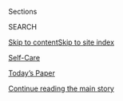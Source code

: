 <div id="app">

<div>

<div class="NYTAppHideMasthead css-zz1s19 e1suatyy0">

<div class="section css-ui9rw0 e1suatyy2">

<div class="css-11hrj97 er09x8g0">

<div class="css-6n7j50">

</div>

<span class="css-1dv1kvn">Sections</span>

<div class="css-10488qs">

<span class="css-1dv1kvn">SEARCH</span>

</div>

[Skip to content](#site-content)[Skip to site
index](#site-index)

</div>

<div id="masthead-section-label" class="css-1fnb9ct eaxe0e00">

[Self-Care](https://www.nytimes3xbfgragh.onion/section/style/self-care/)

</div>

<div class="css-10698na e1huz5gh0">

</div>

</div>

<div id="masthead-bar-one" class="section hasLinks css-15hmgas e1csuq9d3">

<div class="css-uqyvli e1csuq9d0">

</div>

<div class="css-1uqjmks e1csuq9d1">

</div>

<div class="css-9e9ivx">

[](https://myaccount.nytimes3xbfgragh.onion/auth/login?response_type=cookie&client_id=vi)

</div>

<div class="css-1bvtpon e1csuq9d2">

[Today’s Paper](https://www.nytimes3xbfgragh.onion/section/todayspaper)

</div>

</div>

</div>

</div>

<div data-aria-hidden="false">

<div id="site-content" data-role="main">

<div class="css-1ffjgkm">

</div>

<div id="top-wrapper" class="css-15p45cc eaca97t0" type="top">

<div id="top-slug" class="css-19x0jxb eaca97t1" hidden="">

Advertisement

</div>

[Continue reading the main
story](#after-top)

<div class="ad top-wrapper" style="text-align:center;height:100%;display:block;min-height:90px">

<div id="top" class="place-ad" data-position="top" data-size-key="top">

</div>

</div>

<div id="after-top">

</div>

</div>

<div id="collection-scam-or-not" class="section css-15h4p1b e9abtgs0">

<div class="css-1j21atc e1svk9qx1">

<div class="css-fmiefx e1svk9qx2">

<div class="css-1hk7r2m eu54l5x0">

<div id="sponsor-wrapper" class="css-7a1pgi eaca97t0" type="sponsor" hidden="">

<div id="sponsor-slug" class="css-1l4mleb eaca97t1" hidden="">

Supported by

</div>

[Continue reading the main
story](#after-sponsor)

<div id="sponsor" class="ad sponsor-wrapper" style="text-align:left;height:100%;display:block">

</div>

<div id="after-sponsor">

</div>

</div>

</div>

### <span class="css-5xm8y ezz4tcd1">[Style](/section/style)</span>

</div>

<div class="css-nfcc9b e1svk9qx3">

<div class="css-vl9dhg e1svk9qx5">

<div class="css-1nrhkj6 e1svk9qx6">

# Scam or Not

<div class="follow-button-placeholder" data-collection-id="">

</div>

</div>

## <span>Fact-based information on wellness trends: Some might change your life — and some might just take your money.</span>

</div>

</div>

## <span>Fact-based information on wellness trends: Some might change your life — and some might just take your money.</span>

</div>

<div class="css-1rclpnj ekkqrpp0">

</div>

<div class="css-185go5a e1o5byef0">

<div class="css-15cbhtu">

  - [Latest](#stream-panel)
  - <span class="css-6n7j50">Search</span>
    <div class="control">
    <div class="label-container css-1dv1kvn">
    Search
    </div>
    <div class="css-wm4t3d">
    **<span id="clear-search-input" class="css-1dv1kvn">Clear this text
    input</span>
    </div>
    </div>
    <span class="css-1iovbfw"></span>

<div id="stream-panel" class="section css-8msx5b e1jz0cab1">

<div class="css-13mho3u">

1.  
    
    <div class="css-1cp3ece">
    
    <div class="css-1l4spti">
    
    [](/2020/02/13/style/self-care/coffee-benefits.html)
    
    <div class="css-79elbk">
    
    ![](https://static01.graylady3jvrrxbe.onion/images/2020/02/14/fashion/14scams-coffee2/14scams-coffee2-thumbWide-v2.jpg?quality=75&auto=webp&disable=upscale)
    
    </div>
    
    ## Is Coffee Good for You?
    
    Yes\! But it depends on the kind of coffee and the quantity.
    
    <div class="css-1nqbnmb ea5icrr0">
    
    By <span class="css-1n7hynb">Dawn
    MacKeen</span>
    
    </div>
    
    </div>
    
    <div class="css-1lc2l26 e1xfvim33">
    
    </div>
    
    </div>

2.  
    
    <div class="css-1cp3ece">
    
    <div class="css-1l4spti">
    
    [](/2020/01/02/style/self-care/keto-diet-explained-benefits.html)
    
    <div class="css-79elbk">
    
    ![](https://static01.graylady3jvrrxbe.onion/images/2020/01/02/fashion/02scams-keto-1/02scams-keto-1-thumbWide.jpg?quality=75&auto=webp&disable=upscale)
    
    </div>
    
    ## What Is the Keto Diet and Does It Work?
    
    Yes. But we don’t know how effective, or for how long.
    
    <div class="css-1nqbnmb ea5icrr0">
    
    By <span class="css-1n7hynb">Dawn
    MacKeen</span>
    
    </div>
    
    </div>
    
    <div class="css-1lc2l26 e1xfvim33">
    
    </div>
    
    </div>

3.  
    
    <div class="css-1cp3ece">
    
    <div class="css-1l4spti">
    
    [](/2019/11/27/style/self-care/probiotics-benefits.html)
    
    <div class="css-79elbk">
    
    ![](https://static01.graylady3jvrrxbe.onion/images/2019/12/01/fashion/27scam-probiotics-1/27scam-probiotics-1-thumbWide.jpg?quality=75&auto=webp&disable=upscale)
    
    </div>
    
    ## What Are the Benefits of Probiotics?
    
    Studies suggest that certain probiotics can help in certain
    contexts. But you will need to do your research. We can help.
    
    <div class="css-1nqbnmb ea5icrr0">
    
    By <span class="css-1n7hynb">Melinda Wenner
    Moyer</span>
    
    </div>
    
    </div>
    
    <div class="css-1lc2l26 e1xfvim33">
    
    </div>
    
    </div>

4.  
    
    <div class="css-1cp3ece">
    
    <div class="css-1l4spti">
    
    [](/2019/11/23/style/self-care/intermittent-fasting-benefits.html)
    
    <div class="css-79elbk">
    
    ![](https://static01.graylady3jvrrxbe.onion/images/2019/11/22/fashion/22scam-fasting-1/22scam-fasting-1-thumbWide-v2.jpg?quality=75&auto=webp&disable=upscale)
    
    </div>
    
    ## What Is Intermittent Fasting and Does It Really Work?
    
    Yes — but fasting offers weight loss similar to any reduction in
    calories. The best diet is the one where you are healthy, hydrated
    and living your best life. If fasting works for you, go for it.
    
    <div class="css-1nqbnmb ea5icrr0">
    
    By <span class="css-1n7hynb">Crystal
    Martin</span>
    
    </div>
    
    </div>
    
    <div class="css-1lc2l26 e1xfvim33">
    
    </div>
    
    </div>

5.  
    
    <div class="css-1cp3ece">
    
    <div class="css-1l4spti">
    
    [](/2019/11/09/style/self-care/collagen-benefits.html)
    
    <div class="css-79elbk">
    
    ![](https://static01.graylady3jvrrxbe.onion/images/2019/11/06/fashion/06scams-collagen2/06scams-collagen2-thumbWide.jpg?quality=75&auto=webp&disable=upscale)
    
    </div>
    
    ## Are There Benefits to Collagen Supplements?
    
    Maybe\! But get ready for a long-term relationship.
    
    <div class="css-1nqbnmb ea5icrr0">
    
    By <span class="css-1n7hynb">Gabriela
    Ulloa</span>
    
    </div>
    
    </div>
    
    <div class="css-1lc2l26 e1xfvim33">
    
    </div>
    
    </div>

6.  
    
    <div class="css-1cp3ece">
    
    <div class="css-1l4spti">
    
    [](/2019/11/01/style/self-care/fish-oil-benefits.html)
    
    <div class="css-79elbk">
    
    ![](https://static01.graylady3jvrrxbe.onion/images/2019/10/23/fashion/23scams-fishoil/23scams-fishoil-thumbWide-v2.jpg?quality=75&auto=webp&disable=upscale)
    
    </div>
    
    ## Should I Take Fish Oil?
    
    Omega-3 in fish oil is said to improve arthritis and reduce the
    likelihood of heart attacks. But the science suggests: Maybe just
    eat a fish once in a while.
    
    <div class="css-1nqbnmb ea5icrr0">
    
    By <span class="css-1n7hynb">Crystal
    Martin</span>
    
    </div>
    
    </div>
    
    <div class="css-1lc2l26 e1xfvim33">
    
    </div>
    
    </div>

7.  
    
    <div class="css-1cp3ece">
    
    <div class="css-1l4spti">
    
    [](/2019/10/16/style/self-care/celery-juice-benefits.html)
    
    <div class="css-79elbk">
    
    ![](https://static01.graylady3jvrrxbe.onion/images/2019/10/21/fashion/21scam-celery-benefits/21scam-celery-benefits-thumbWide.jpg?quality=75&auto=webp&disable=upscale)
    
    </div>
    
    ## Is Celery Juice a Sham?
    
    There are claims that the staid, crunchy workhorse usually found
    beside Buffalo wings can heal autoimmune diseases, among other
    benefits. Is that true?
    
    <div class="css-1nqbnmb ea5icrr0">
    
    By <span class="css-1n7hynb">Dawn
    MacKeen</span>
    
    </div>
    
    </div>
    
    <div class="css-1lc2l26 e1xfvim33">
    
    </div>
    
    </div>

8.  
    
    <div class="css-1cp3ece">
    
    <div class="css-1l4spti">
    
    [](/2019/10/16/style/self-care/kombucha-benefits.html)
    
    <div class="css-79elbk">
    
    ![](https://static01.graylady3jvrrxbe.onion/images/2019/10/21/fashion/21scam-kombucha-benefits/21scam-kombucha-benefits-thumbWide-v2.jpg?quality=75&auto=webp&disable=upscale)
    
    </div>
    
    ## Are There Benefits to Drinking Kombucha?
    
    If by “benefits” you mean being wildly popular and sometimes
    unpredictably alcoholic, then yes.
    
    <div class="css-1nqbnmb ea5icrr0">
    
    By <span class="css-1n7hynb">Dawn
    MacKeen</span>
    
    </div>
    
    </div>
    
    <div class="css-1lc2l26 e1xfvim33">
    
    </div>
    
    </div>

9.  
    
    <div class="css-1cp3ece">
    
    <div class="css-1l4spti">
    
    [](/2019/10/16/style/self-care/activated-charcoal-benefits.html)
    
    <div class="css-79elbk">
    
    ![](https://static01.graylady3jvrrxbe.onion/images/2019/10/21/fashion/21scam-charcoal/21scam-charcoal-thumbWide-v2.jpg?quality=75&auto=webp&disable=upscale)
    
    </div>
    
    ## What Is Activated Charcoal Used For, and Does it Really Work?
    
    Proponents claim that activated charcoal is a “natural detoxifier”
    that can remove harmful substances from the body.
    
    <div class="css-1nqbnmb ea5icrr0">
    
    By <span class="css-1n7hynb">Amitha Kalaichandran</span>
    
    </div>
    
    </div>
    
    <div class="css-1lc2l26 e1xfvim33">
    
    </div>
    
    </div>

</div>

<div class="css-g6hk37 supplemental">

<div id="mid1-wrapper" class="css-10wkyv7 eaca97t0" type="lede">

<div id="mid1-slug" class="css-1tag3rd eaca97t1">

Advertisement

</div>

[Continue reading the main
story](#after-mid1)

<div id="mid1" class="ad mid1-wrapper" style="text-align:center;height:100%;display:block;min-height:250px">

</div>

<div id="after-mid1">

</div>

</div>

<div id="mktg-wrapper" class="css-oxle51 eaca97t0" type="mktg">

<div id="mktg-slug" class="css-1tag3rd eaca97t1">

Advertisement

</div>

[Continue reading the main
story](#after-mktg)

<div id="mktg" class="ad mktg-wrapper" style="text-align:center;height:100%;display:block">

</div>

<div id="after-mktg">

</div>

</div>

</div>

</div>

</div>

</div>

</div>

</div>

## Site Index

<div>

</div>

## Site Information Navigation

  - [© <span>2020</span> <span>The New York Times
    Company</span>](https://help.nytimes3xbfgragh.onion/hc/en-us/articles/115014792127-Copyright-notice)

<!-- end list -->

  - [NYTCo](https://www.nytco.com/)
  - [Contact
    Us](https://help.nytimes3xbfgragh.onion/hc/en-us/articles/115015385887-Contact-Us)
  - [Work with us](https://www.nytco.com/careers/)
  - [Advertise](https://nytmediakit.com/)
  - [T Brand Studio](http://www.tbrandstudio.com/)
  - [Your Ad
    Choices](https://www.nytimes3xbfgragh.onion/privacy/cookie-policy#how-do-i-manage-trackers)
  - [Privacy](https://www.nytimes3xbfgragh.onion/privacy)
  - [Terms of
    Service](https://help.nytimes3xbfgragh.onion/hc/en-us/articles/115014893428-Terms-of-service)
  - [Terms of
    Sale](https://help.nytimes3xbfgragh.onion/hc/en-us/articles/115014893968-Terms-of-sale)
  - [Site
    Map](https://spiderbites.nytimes3xbfgragh.onion)
  - [Help](https://help.nytimes3xbfgragh.onion/hc/en-us)
  - [Subscriptions](https://www.nytimes3xbfgragh.onion/subscription?campaignId=37WXW)

</div>

</div>
